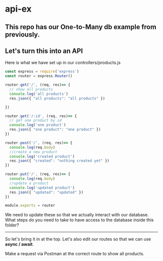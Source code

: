 # api-ex

## This repo has our One-to-Many db example from previously.

## Let's turn this into an API

Here is what we have set up in our controllers/products.js
```javascript
const express = require('express')
const router = express.Router()

router.get('/', (req, res)=> {
  // show all products
  console.log('all products')
  res.json({ "all products": "all products" })

})

router.get('/:id', (req, res)=> {
  // get one product by id
  console.log('one product')
  res.json({ "one product": "one product" })
})

router.post('/', (req, res)=> {
  console.log(req.body)
  //create a new product
  console.log('created product')
  res.json({ "created": "nothing created yet" })
})

router.put('/', (req, res)=> {
  console.log(req.body)
  //update a product
  console.log('updated product')
  res.json({ "updated": "updated" })
})

module.exports = router
```

We need to update these so that we actually interact with our database.
What steps do you need to take to have access to the database inside this folder?

-----

So let's bring it in at the top. Let's also edit our routes so that we can use **async / await**.

Make a request via Postman at the correct route to show all products.

